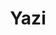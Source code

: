 ---
codehost: https://github.com/https://github.com/sxyazi/yazi
logohandle: github_yazi-rs
sort: yazirs
title: Yazi
website: https://yazi-rs.github.io/
---